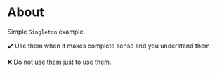 ﻿# About

Simple `Singleton` example.

:heavy_check_mark: Use them when it makes complete sense and you understand them

:x: Do not use them just to use them.

